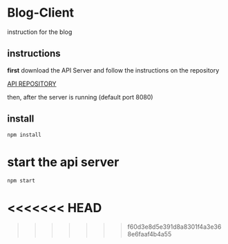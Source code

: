 # Blog-Client

instruction for the blog

## instructions

**first** download the API Server and follow the instructions on the repository

[API REPOSITORY](https://github.com/Ewcom/Blog-API)

then, after the server is running (default port 8080)



## install

    npm install
    
    
# start the api server

    npm start
<<<<<<< HEAD
=======

>>>>>>> f60d3e8d5e391d8a8301f4a3e368e6faaf4b4a55
